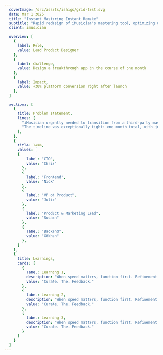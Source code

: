 ```yaml
---
  coverImage: /src/assets/ishigs/grid-test.svg
  date: Mar 1 2025
  title: "Instant Mastering Instant Remake"
  subtitle: "Rapid redesign of iMusician's mastering tool, optimizing usability and cost-efficiency in under one month"
  client: imusician

  overview: [
    {
      label: Role,
      value: Lead Product Designer
    },
    {
      label: Challenge,
      value: Design a breakthrough app in the course of one month
    },
    {
      label: Impact,
      value: +20% platform conversion right after launch
    },
  ]

  sections: [
    {
      title: Problem statement,
      lines: [
        "iMusician urgently needed to transition from a third-party mastering solution to a powerful, affordable, and lightning-fast in-house alternative — Instant Mastering.",
        "The timeline was exceptionally tight: one month total, with just one week dedicated to iterative design."
      ],
    },
    {
      title: Team,
      values: [
      {
          label: "CTO",
          value: "Chris"
        },
        {
          label: "Frontend",
          value: "Nick"
        },
        {
          label: "VP of Product",
          value: "Julie"
        },
        {
          label: "Product & Marketing Lead",
          value: "Susann"
        },
        {
          label: "Backend",
          value: "Gökhan"
        },
      ]
    },
    {
      title: Learnings,
      cards: [
        {
          label: Learning 1,
          description: "When speed matters, function first. Refinement can come later.",
          value: "Curate. The. Feedback."
        },
        {
          label: Learning 2,
          description: "When speed matters, function first. Refinement can come later.",
          value: "Curate. The. Feedback."
        },
        {
          label: Learning 3,
          description: "When speed matters, function first. Refinement can come later.",
          value: "Curate. The. Feedback."
        }
      ]
    }
  ]
---
```

